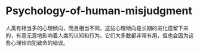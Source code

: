 # Psychology-of-human-misjudgment
人类有相当多的心理倾向，而且相当不同，这些心理倾向是长期的进化遗留下来的，有意无意地影响着人类的认知和行为。它们大多数都非常有用，但也会因为这些心理倾向犯致命的错误。
